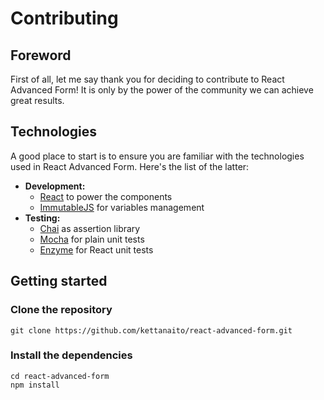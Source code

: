 # Contributing

## Foreword
First of all, let me say thank you for deciding to contribute to React Advanced Form! It is only by the power of the community we can achieve great results.

## Technologies
A good place to start is to ensure you are familiar with the technologies used in React Advanced Form. Here's the list of the latter:

* **Development:**
  * [React](https://reactjs.org/) to power the components
  * [ImmutableJS](https://facebook.github.io/immutable-js) for variables management
* **Testing:**
  * [Chai](http://chaijs.com/) as assertion library
  * [Mocha](https://mochajs.org/) for plain unit tests
  * [Enzyme](http://airbnb.io/enzyme/) for React unit tests

## Getting started
### Clone the repository
```
git clone https://github.com/kettanaito/react-advanced-form.git
```

### Install the dependencies
```
cd react-advanced-form
npm install
```
